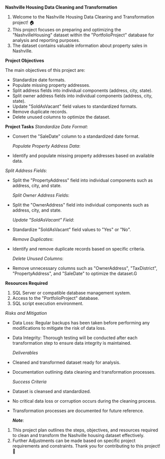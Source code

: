 **Nashville Housing Data Cleaning and Transformation**

1.  Welcome to the Nashville Housing Data Cleaning and Transformation project! 🏠 
2.  This project focuses on preparing and optimizing the "NashvilleHousing" dataset within the "PortfolioProject" database for analysis and reporting purposes. 
3.  The dataset contains valuable information about property sales in Nashville.

**Project Objectives**

The main objectives of this project are:
- Standardize date formats.
- Populate missing property addresses.
- Split address fields into individual components (address, city, state).
- Split owner address fields into individual components (address, city, state).
- Update "SoldAsVacant" field values to standardized formats.
- Remove duplicate records.
- Delete unused columns to optimize the dataset.

**Project Tasks**
  *Standardize Date Format*:
- Convert the "SaleDate" column to a standardized date format.
  
  *Populate Property Address Data*:
-  Identify and populate missing property addresses based on available data.
  
  *Split Address Fields*:
- Split the "PropertyAddress" field into individual components such as address, city, and state.

  *Split Owner Address Fields*:
- Split the "OwnerAddress" field into individual components such as address, city, and state.
  
  *Update "SoldAsVacant" Field*:
- Standardize "SoldAsVacant" field values to "Yes" or "No".
  
  *Remove Duplicates*:
- Identify and remove duplicate records based on specific criteria.

  *Delete Unused Columns*:
- Remove unnecessary columns such as "OwnerAddress", "TaxDistrict", "PropertyAddress", and "SaleDate" to optimize the dataset.G

**Resources Required**
1. SQL Server or compatible database management system.
2. Access to the "PortfolioProject" database.
3. SQL script execution environment.

  *Risks and Mitigation*
- Data Loss: Regular backups has been taken before performing any modifications to mitigate the risk of data loss.
- Data Integrity: Thorough testing will be conducted after each transformation step to ensure data integrity is maintained.

  *Deliverables*
- Cleaned and transformed dataset ready for analysis.
- Documentation outlining data cleaning and transformation processes.

  *Success Criteria*
- Dataset is cleansed and standardized.
- No critical data loss or corruption occurs during the cleaning process.
- Transformation processes are documented for future reference.

  ***Note***:
1. This project plan outlines the steps, objectives, and resources required to clean and transform the Nashville housing dataset effectively.
2. Further Adjustments can be made based on specific project requirements and constraints. Thank you for contributing to this project! 🚀

